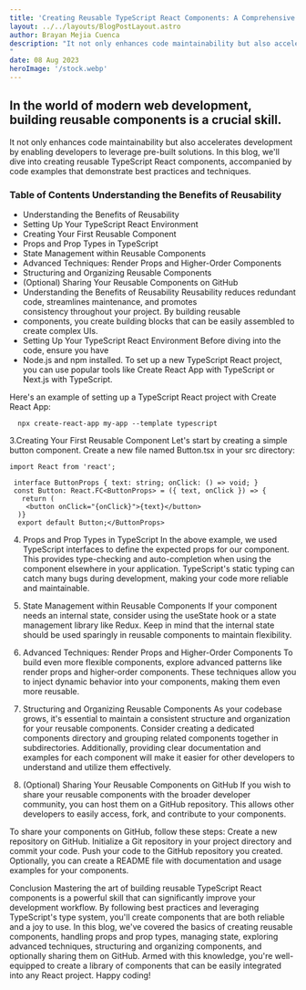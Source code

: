 ```yaml
---
title: 'Creating Reusable TypeScript React Components: A Comprehensive Guide'
layout: ../../layouts/BlogPostLayout.astro
author: Brayan Mejia Cuenca
description: "It not only enhances code maintainability but also accelerates development by enabling developers to leverage pre-built solutions. In this blog, we'll dive into creating reusable TypeScript React components, accompanied by code examples that demonstrate best practices and techniques.
"
date: 08 Aug 2023
heroImage: '/stock.webp'
---
```


## In the world of modern web development, building reusable components is a crucial skill.

It not only enhances code maintainability but also accelerates development by enabling developers to leverage pre-built solutions. In this blog, we'll dive into creating reusable TypeScript React components, accompanied by code examples that demonstrate best practices and techniques.

### Table of Contents Understanding the Benefits of Reusability

- Understanding the Benefits of Reusability
- Setting Up Your TypeScript React Environment
- Creating Your First Reusable Component
- Props and Prop Types in TypeScript
- State Management within Reusable Components
- Advanced Techniques: Render Props and Higher-Order Components
- Structuring and Organizing Reusable Components
- (Optional) Sharing Your Reusable Components on GitHub
- Understanding the Benefits of Reusability Reusability reduces redundant code, streamlines maintenance, and promotes  
  consistency throughout your project. By building reusable
- components, you create building blocks that can be easily assembled to create complex UIs.
- Setting Up Your TypeScript React Environment Before diving into the code, ensure you have
- Node.js and npm installed. To set up a new TypeScript React project, you can use popular tools like Create React App with TypeScript or Next.js with TypeScript.

Here's an example of setting up a TypeScript React project with Create React App:

```tsx
  npx create-react-app my-app --template typescript
```

3.Creating Your First Reusable Component Let's start by creating a simple button component. Create a new file named Button.tsx in your src directory:

```tsx
import React from 'react';

 interface ButtonProps { text: string; onClick: () => void; } 
 const Button: React.FC<ButtonProps> = ({ text, onClick }) => {
   return (
    <button onClick="{onClick}">{text}</button>
  )} 
  export default Button;</ButtonProps>
```

4. Props and Prop Types in TypeScript In the above example, we used TypeScript interfaces to define the expected props for our component. This provides type-checking and auto-completion when using the component elsewhere in your application. TypeScript's static typing can catch many bugs during development, making your code more reliable and maintainable.

5. State Management within Reusable Components If your component needs an internal state, consider using the useState hook or a state management library like Redux. Keep in mind that the internal state should be used sparingly in reusable components to maintain flexibility.

6. Advanced Techniques: Render Props and Higher-Order Components To build even more flexible components, explore advanced patterns like render props and higher-order components. These techniques allow you to inject dynamic behavior into your components, making them even more reusable.

7. Structuring and Organizing Reusable Components As your codebase grows, it's essential to maintain a consistent structure and organization for your reusable components. Consider creating a dedicated components directory and grouping related components together in subdirectories. Additionally, providing clear documentation and examples for each component will make it easier for other developers to understand and utilize them effectively.

8. (Optional) Sharing Your Reusable Components on GitHub If you wish to share your reusable components with the broader developer community, you can host them on a GitHub repository. This allows other developers to easily access, fork, and contribute to your components.

To share your components on GitHub, follow these steps:
Create a new repository on GitHub.
Initialize a Git repository in your project directory and commit your code.
Push your code to the GitHub repository you created.
Optionally, you can create a README file with documentation and usage examples for your components.

Conclusion Mastering the art of building reusable TypeScript React components is a powerful skill that can significantly improve your development workflow. By following best practices and leveraging TypeScript's type system, you'll create components that are both reliable and a joy to use.
In this blog, we've covered the basics of creating reusable components, handling props and prop types, managing state, exploring advanced techniques, structuring and organizing components, and optionally sharing them on GitHub. Armed with this knowledge, you're well-equipped to create a library of components that can be easily integrated into any React project. Happy coding!
